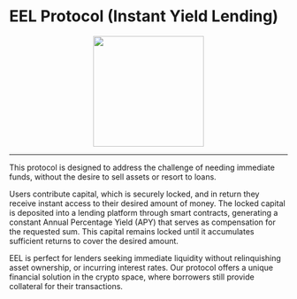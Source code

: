 # EEL Protocol (Instant Yield Lending)

<p align="center">
<img src="https://github.com/Kirillr-Sibirski/instant-yield-lending/assets/93882929/7e9abdd8-1841-44eb-8fff-33d506a1de5c" width="200" height="200">
</p>

---

This protocol is designed to address the challenge of needing immediate funds, without the desire to sell assets or resort to loans. 

Users contribute capital, which is securely locked, and in return they receive instant access to their desired amount of money. The locked capital is deposited into a lending platform through smart contracts, generating a constant Annual Percentage Yield (APY) that serves as compensation for the requested sum. This capital remains locked until it accumulates sufficient returns to cover the desired amount. 

EEL is perfect for lenders seeking immediate liquidity without relinquishing asset ownership, or incurring interest rates. Our protocol offers a unique financial solution in the crypto space, where borrowers still provide collateral for their transactions.

